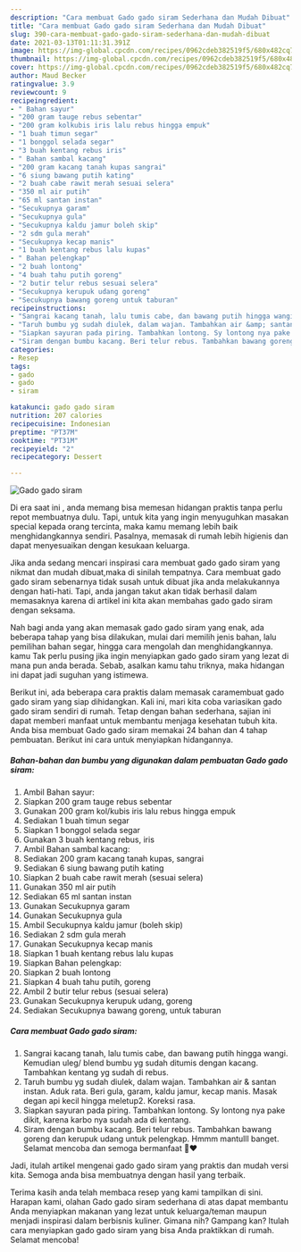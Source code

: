 ```yaml
---
description: "Cara membuat Gado gado siram Sederhana dan Mudah Dibuat"
title: "Cara membuat Gado gado siram Sederhana dan Mudah Dibuat"
slug: 390-cara-membuat-gado-gado-siram-sederhana-dan-mudah-dibuat
date: 2021-03-13T01:11:31.391Z
image: https://img-global.cpcdn.com/recipes/0962cdeb382519f5/680x482cq70/gado-gado-siram-foto-resep-utama.jpg
thumbnail: https://img-global.cpcdn.com/recipes/0962cdeb382519f5/680x482cq70/gado-gado-siram-foto-resep-utama.jpg
cover: https://img-global.cpcdn.com/recipes/0962cdeb382519f5/680x482cq70/gado-gado-siram-foto-resep-utama.jpg
author: Maud Becker
ratingvalue: 3.9
reviewcount: 9
recipeingredient:
- " Bahan sayur"
- "200 gram tauge rebus sebentar"
- "200 gram kolkubis iris lalu rebus hingga empuk"
- "1 buah timun segar"
- "1 bonggol selada segar"
- "3 buah kentang rebus iris"
- " Bahan sambal kacang"
- "200 gram kacang tanah kupas sangrai"
- "6 siung bawang putih kating"
- "2 buah cabe rawit merah sesuai selera"
- "350 ml air putih"
- "65 ml santan instan"
- "Secukupnya garam"
- "Secukupnya gula"
- "Secukupnya kaldu jamur boleh skip"
- "2 sdm gula merah"
- "Secukupnya kecap manis"
- "1 buah kentang rebus lalu kupas"
- " Bahan pelengkap"
- "2 buah lontong"
- "4 buah tahu putih goreng"
- "2 butir telur rebus sesuai selera"
- "Secukupnya kerupuk udang goreng"
- "Secukupnya bawang goreng untuk taburan"
recipeinstructions:
- "Sangrai kacang tanah, lalu tumis cabe, dan bawang putih hingga wangi. Kemudian uleg/ blend bumbu yg sudah ditumis dengan kacang. Tambahkan kentang yg sudah di rebus."
- "Taruh bumbu yg sudah diulek, dalam wajan. Tambahkan air &amp; santan instan. Aduk rata. Beri gula, garam, kaldu jamur, kecap manis. Masak degan api kecil hingga meletup2. Koreksi rasa."
- "Siapkan sayuran pada piring. Tambahkan lontong. Sy lontong nya pake dikit, karena karbo nya sudah ada di kentang."
- "Siram dengan bumbu kacang. Beri telur rebus. Tambahkan bawang goreng dan kerupuk udang untuk pelengkap. Hmmm mantulll banget. Selamat mencoba dan semoga bermanfaat 🤗❤"
categories:
- Resep
tags:
- gado
- gado
- siram

katakunci: gado gado siram 
nutrition: 207 calories
recipecuisine: Indonesian
preptime: "PT37M"
cooktime: "PT31M"
recipeyield: "2"
recipecategory: Dessert

---
```



![Gado gado siram](https://img-global.cpcdn.com/recipes/0962cdeb382519f5/680x482cq70/gado-gado-siram-foto-resep-utama.jpg)

Di era  saat ini , anda memang bisa memesan hidangan praktis tanpa perlu repot membuatnya dulu. Tapi, untuk kita yang ingin menyuguhkan masakan special kepada orang tercinta, maka kamu memang lebih baik menghidangkannya sendiri. Pasalnya, memasak di rumah lebih higienis dan dapat menyesuaikan dengan kesukaan keluarga.

Jika anda sedang mencari inspirasi cara membuat gado gado siram yang nikmat dan mudah dibuat,maka di sinilah tempatnya. Cara membuat gado gado siram  sebenarnya tidak susah untuk dibuat jika anda melakukannya dengan hati-hati. Tapi, anda jangan takut akan tidak berhasil dalam memasaknya 
karena di artikel ini kita akan membahas gado gado siram dengan seksama.  



Nah bagi anda yang akan memasak gado gado siram yang enak, ada beberapa tahap yang bisa dilakukan, mulai dari memilih jenis bahan, lalu pemilihan bahan segar, hingga cara mengolah dan menghidangkannya. kamu Tak perlu pusing jika ingin menyiapkan gado gado siram yang lezat di mana pun anda berada. Sebab, asalkan kamu  tahu triknya, maka hidangan ini dapat jadi suguhan yang istimewa.

Berikut ini, ada beberapa cara praktis  dalam memasak caramembuat gado gado siram yang siap dihidangkan. Kali ini, mari kita coba variasikan gado gado siram sendiri di rumah. Tetap dengan bahan sederhana, sajian ini dapat memberi manfaat untuk membantu menjaga kesehatan tubuh kita. Anda bisa membuat Gado gado siram memakai 24 bahan dan 4 tahap pembuatan. Berikut ini cara untuk menyiapkan hidangannya.

<!--inarticleads1-->

##### Bahan-bahan dan bumbu yang digunakan dalam pembuatan Gado gado siram:

1. Ambil  Bahan sayur:
1. Siapkan 200 gram tauge rebus sebentar
1. Gunakan 200 gram kol/kubis iris lalu rebus hingga empuk
1. Sediakan 1 buah timun segar
1. Siapkan 1 bonggol selada segar
1. Gunakan 3 buah kentang rebus, iris
1. Ambil  Bahan sambal kacang:
1. Sediakan 200 gram kacang tanah kupas, sangrai
1. Sediakan 6 siung bawang putih kating
1. Siapkan 2 buah cabe rawit merah (sesuai selera)
1. Gunakan 350 ml air putih
1. Sediakan 65 ml santan instan
1. Gunakan Secukupnya garam
1. Gunakan Secukupnya gula
1. Ambil Secukupnya kaldu jamur (boleh skip)
1. Sediakan 2 sdm gula merah
1. Gunakan Secukupnya kecap manis
1. Siapkan 1 buah kentang rebus lalu kupas
1. Siapkan  Bahan pelengkap:
1. Siapkan 2 buah lontong
1. Siapkan 4 buah tahu putih, goreng
1. Ambil 2 butir telur rebus (sesuai selera)
1. Gunakan Secukupnya kerupuk udang, goreng
1. Sediakan Secukupnya bawang goreng, untuk taburan




<!--inarticleads2-->

##### Cara membuat Gado gado siram:

1. Sangrai kacang tanah, lalu tumis cabe, dan bawang putih hingga wangi. Kemudian uleg/ blend bumbu yg sudah ditumis dengan kacang. Tambahkan kentang yg sudah di rebus.
1. Taruh bumbu yg sudah diulek, dalam wajan. Tambahkan air &amp; santan instan. Aduk rata. Beri gula, garam, kaldu jamur, kecap manis. Masak degan api kecil hingga meletup2. Koreksi rasa.
1. Siapkan sayuran pada piring. Tambahkan lontong. Sy lontong nya pake dikit, karena karbo nya sudah ada di kentang.
1. Siram dengan bumbu kacang. Beri telur rebus. Tambahkan bawang goreng dan kerupuk udang untuk pelengkap. Hmmm mantulll banget. Selamat mencoba dan semoga bermanfaat 🤗❤




Jadi, itulah artikel mengenai  gado gado siram  yang praktis dan mudah versi kita. Semoga anda bisa membuatnya dengan hasil yang terbaik. 

Terima kasih anda telah membaca resep yang kami tampilkan di sini. Harapan kami, olahan  Gado gado siram sederhana di atas dapat membantu Anda menyiapkan makanan yang lezat untuk keluarga/teman maupun menjadi inspirasi dalam berbisnis kuliner. Gimana nih? Gampang kan? Itulah cara menyiapkan gado gado siram yang bisa Anda praktikkan di rumah. Selamat mencoba!

